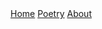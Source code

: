 <nav class="nav" id="navbar">
<div class="nav-center">
<a href="index.html">Home</a>
<a href="/pages/poetry.html">Poetry</a>
<a href="/pages/about.html">About</a>
</div>
</nav>

